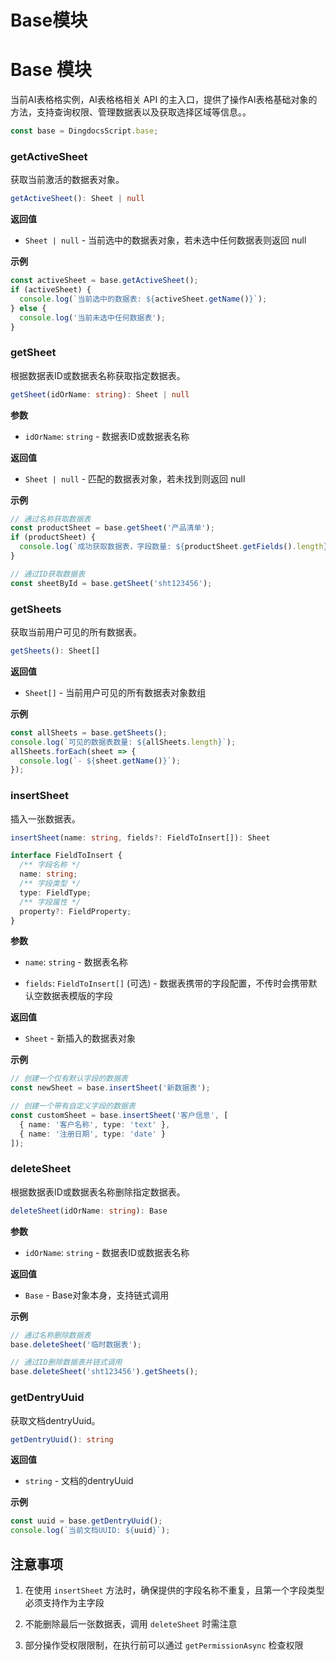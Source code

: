 # Base模块

# Base 模块

当前AI表格格实例，AI表格格相关 API 的主入口，提供了操作AI表格基础对象的方法，支持查询权限、管理数据表以及获取选择区域等信息。。

```typescript
const base = DingdocsScript.base;
```

### getActiveSheet

获取当前激活的数据表对象。

```typescript
getActiveSheet(): Sheet | null
```

**返回值**

*   `Sheet | null` - 当前选中的数据表对象，若未选中任何数据表则返回 null
    

**示例**

```typescript
const activeSheet = base.getActiveSheet();
if (activeSheet) {
  console.log(`当前选中的数据表: ${activeSheet.getName()}`);
} else {
  console.log('当前未选中任何数据表');
}

```

### getSheet

根据数据表ID或数据表名称获取指定数据表。

```typescript
getSheet(idOrName: string): Sheet | null

```

**参数**

*   `idOrName`: `string` - 数据表ID或数据表名称
    

**返回值**

*   `Sheet | null` - 匹配的数据表对象，若未找到则返回 null
    

**示例**

```typescript
// 通过名称获取数据表
const productSheet = base.getSheet('产品清单');
if (productSheet) {
  console.log(`成功获取数据表，字段数量: ${productSheet.getFields().length}`);
}

// 通过ID获取数据表
const sheetById = base.getSheet('sht123456');

```

### getSheets

获取当前用户可见的所有数据表。

```typescript
getSheets(): Sheet[]
```

**返回值**

*   `Sheet[]` - 当前用户可见的所有数据表对象数组
    

**示例**

```typescript
const allSheets = base.getSheets();
console.log(`可见的数据表数量: ${allSheets.length}`);
allSheets.forEach(sheet => {
  console.log(`- ${sheet.getName()}`);
});

```

### insertSheet

插入一张数据表。

```typescript
insertSheet(name: string, fields?: FieldToInsert[]): Sheet

interface FieldToInsert {
  /** 字段名称 */
  name: string;
  /** 字段类型 */
  type: FieldType;
  /** 字段属性 */
  property?: FieldProperty;
}
```

**参数**

*   `name`: `string` - 数据表名称
    
*   `fields`: `FieldToInsert[]` (可选) - 数据表携带的字段配置，不传时会携带默认空数据表模版的字段
    

**返回值**

*   `Sheet` - 新插入的数据表对象
    

**示例**

```typescript
// 创建一个仅有默认字段的数据表
const newSheet = base.insertSheet('新数据表');

// 创建一个带有自定义字段的数据表
const customSheet = base.insertSheet('客户信息', [
  { name: '客户名称', type: 'text' },
  { name: '注册日期', type: 'date' }
]);

```

### deleteSheet

根据数据表ID或数据表名称删除指定数据表。

```typescript
deleteSheet(idOrName: string): Base
```

**参数**

*   `idOrName`: `string` - 数据表ID或数据表名称
    

**返回值**

*   `Base` - Base对象本身，支持链式调用
    

**示例**

```typescript
// 通过名称删除数据表
base.deleteSheet('临时数据表');

// 通过ID删除数据表并链式调用
base.deleteSheet('sht123456').getSheets();

```

### getDentryUuid

获取文档dentryUuid。

```typescript
getDentryUuid(): string
```

**返回值**

*   `string` - 文档的dentryUuid
    

**示例**

```typescript
const uuid = base.getDentryUuid();
console.log(`当前文档UUID: ${uuid}`);

```

## 注意事项

1.  在使用 `insertSheet` 方法时，确保提供的字段名称不重复，且第一个字段类型必须支持作为主字段
    
2.  不能删除最后一张数据表，调用 `deleteSheet` 时需注意
    
3.  部分操作受权限限制，在执行前可以通过 `getPermissionAsync` 检查权限